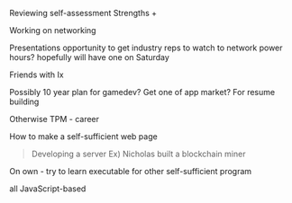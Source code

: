 Reviewing self-assessment
Strengths +

Working on networking

Presentations opportunity to get industry reps to watch to network
power hours? hopefully will have one on Saturday

Friends with Ix

Possibly 10 year plan for gamedev?
Get one of app market? For resume building

Otherwise TPM - career

How to make a self-sufficient web page
>Developing a server
Ex) Nicholas built a blockchain miner

On own - try to learn executable for other self-sufficient program

all JavaScript-based